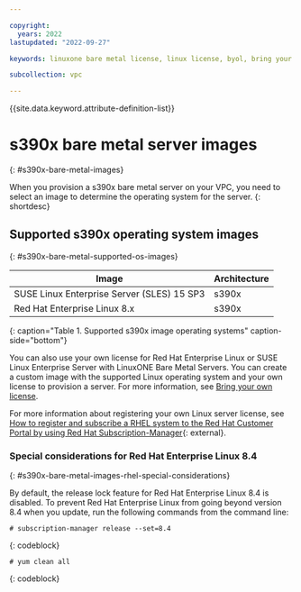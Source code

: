 ```yaml
---

copyright:
  years: 2022
lastupdated: "2022-09-27"

keywords: linuxone bare metal license, linux license, byol, bring your own license, s390x bare metal byol, s390x license

subcollection: vpc

---
```


{{site.data.keyword.attribute-definition-list}}

# s390x bare metal server images
{: #s390x-bare-metal-images}

When you provision a s390x bare metal server on your VPC, you need to select an image to determine the operating system for the server.
{: shortdesc}

## Supported s390x operating system images
{: #s390x-bare-metal-supported-os-images}

| Image | Architecture |
|---------|---------|
|  SUSE Linux Enterprise Server (SLES) 15 SP3 | s390x |
|  Red Hat Enterprise Linux 8.x | s390x |
{: caption="Table 1. Supported s390x image operating systems" caption-side="bottom"}

You can also use your own license for Red Hat Enterprise Linux or SUSE Linux Enterprise Server with LinuxONE Bare Metal Servers. You can create a custom image with the supported Linux operating system and your own license to provision a server. For more information, see [Bring your own license](/docs/vpc?topic=vpc-byol-vpc-about).

For more information about registering your own Linux server license, see [How to register and subscribe a RHEL system to the Red Hat Customer Portal by using Red Hat Subscription-Manager](https://documentation.suse.com/sles/15-SP1/html/SLES-all/cha-register-sle.html#sec-register-sle-system-suseconnect){: external}.

### Special considerations for Red Hat Enterprise Linux 8.4
{: #s390x-bare-metal-images-rhel-special-considerations}

By default, the release lock feature for Red Hat Enterprise Linux 8.4 is disabled. To prevent Red Hat Enterprise Linux from going beyond version 8.4 when you update, run the following commands from the command line:

   ```text
   # subscription-manager release --set=8.4
   ```
   {: codeblock}

   ```text
   # yum clean all
   ```
   {: codeblock}
